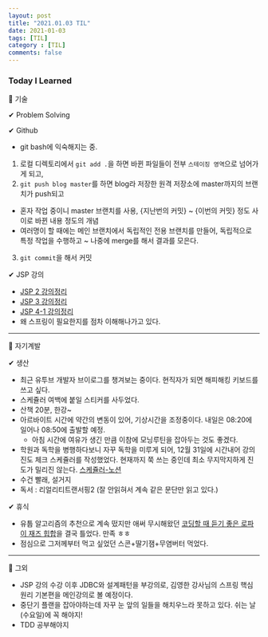 ```yaml
---
layout: post
title: "2021.01.03 TIL"
date: 2021-01-03
tags: [TIL]
category : [TIL]
comments: false
---
```


### Today I Learned  

💎 기술  

✔ Problem Solving

✔ Github
- git bash에 익숙해지는 중.
1. 로컬 디렉토리에서 `git add .`을 하면 바뀐 파일들이 전부 `스테이징 영역`으로 넘어가게 되고,  
2. `git push blog master`를 하면 blog라 저장한 원격 저장소에 master까지의 브랜치가 push되고  
  - 혼자 작업 중이니 master 브랜치를 사용, {지난번의 커밋} ~ {이번의 커밋} 정도 사이로 바뀐 내용 정도의 개념  
  - 여러명이 할 때에는 메인 브랜치에서 독립적인 전용 브랜치를 만들어, 독립적으로 특정 작업을 수행하고 ~ 나중에 merge를 해서 결과를 모은다.  
3. `git commit`을 해서 커밋  

✔ JSP 강의
- [JSP 2 강의정리](https://joomal.github.io//210102jsp/)
- [JSP 3 강의정리](https://joomal.github.io//210103jsp/)
- [JSP 4-1 강의정리](https://joomal.github.io//210103jsp2/)
- 왜 스프링이 필요한지를 점차 이해해나가고 있다.

---

💎 자기계발

✔ 생산
- 최근 유투브 개발자 브이로그를 챙겨보는 중이다. 현직자가 되면 해피해킹 키보드를 쓰고 싶다.
- 스케쥴러 여백에 붙일 스티커를 사두었다.
- 산책 20분, 한강~
- 아르바이트 시간에 약간의 변동이 있어, 기상시간을 조정중이다. 내일은 08:20에 일어나 08:50에 출발할 예정.
  - 아침 시간에 여유가 생긴 만큼 이참에 모닝루틴을 잡아두는 것도 좋겠다.
- 학원과 독학을 병행하다보니 자꾸 독학을 미루게 되어, 12월 31일에 시간내어 강의 진도 체크 스케쥴러를 작성했었다. 현재까지 쭉 쓰는 중인데 최소 무지막지하게 진도가 밀리진 않는다. [스케쥴러-노션](https://www.notion.so/yelin1122/JSP-308fcb692dcf4f778ef0a554d6cc1a5e)
- 수건 빨래, 설거지
- 독서 : 리얼리티트랜서핑2 (잘 안읽혀서 계속 같은 문단만 읽고 있다.)

✔ 휴식
- 유툽 알고리즘의 추천으로 계속 떴지만 애써 무시해왔던 [코딩할 때 듣기 좋은 로파이 재즈 힙합](https://www.youtube.com/watch?v=nxKfi-6EtmY&t=443s)을 결국 틀었다. 만족 ㅎㅎ
- 점심으로 그저께부터 먹고 싶었던 스콘+딸기잼+무염버터 먹었다.

---

💎 그외
- JSP 강의 수강 이후 JDBC와 설계패턴을 부강의로, 김영한 강사님의 스프링 핵심 원리 기본편을 메인강의로 볼 예정이다.
- 중단기 플랜을 잡아야하는데 자꾸 눈 앞의 일들을 해치우느라 못하고 있다. 쉬는 날(수요일)에 꼭 해야지!
- TDD 공부해야지
